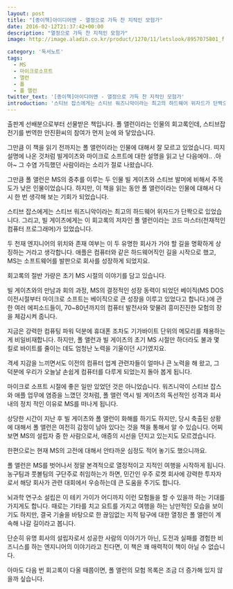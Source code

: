 ```yaml
---
layout: post
title: "[종이책]아이디어맨 - 열정으로 가득 찬 지적인 모험가"
date: 2016-02-12T21:37:42+00:00
description: "열정으로 가득 찬 지적인 모험가"
image: http://image.aladin.co.kr/product/1270/11/letslook/8957075801_f.jpg

category: '독서노트'  
tags: 
  - MS
  - 마이크로소프트
  - 앨런
  - 폴
  - 폴 앨런
twitter_text: '[종이책]아이디어맨 - 열정으로 가득 찬 지적인 모험가'
introduction: '스티브 잡스에게는 스티브 워즈니악이라는 최고의 하드웨어 위자드가 단짝으로 있었습니다. 그리고, 빌 게이츠에게는 이 회고록의 저자인 폴 앨런이라는 코드 마스터(천재적인 컴퓨터 프로그래머)가 있었습니다.'
---
```


출판계 선배분으로부터 선물받은 책입니다. 폴 앨런이라는 인물의 회고록인데, 스티브잡 전기를 번역한 안진환씨의 참여가 먼저 눈에 와 닿았습니다.

그만큼 이 책을 읽기 전까지는 폴 앨런이라는 인물에 대해서 잘 모르고 있었습니다. 띠지 설명에 나온 것처럼 빌게이츠와 마이크로 소프트에 대한 설명을 읽고 난 다음에야.. .아아~ 그 수염 가득했던 사람이라는 소리가 절로 나왔습니다.

그만큼 폴 앨런은 MS의 중추를 이루는 두 인물 빌 게이츠와 스티브 발머에 비해서 주목도가 낮은 인물이었습니다. 하지만, 이 책을 읽는 동안 폴 앨런이라는 인물에 대해서 다시 한 번 생각해 보는 기회가 되었습니다.

스티브 잡스에게는 스티브 워즈니악이라는 최고의 하드웨어 위자드가 단짝으로 있었습니다. 그리고, 빌 게이츠에게는 이 회고록의 저자인 폴 앨런이라는 코드 마스터(천재적인 컴퓨터 프로그래머)가 있었습니다.

두 천재 엔지니어의 위치와 존재 여부는 이 두 유명한 회사가 가야 할 길을 명확하게 상징하는 거라고 생각합니다. 애플은 컴퓨터와 같은 하드웨어직인 길을 시작으로 했고, MS는 소프트웨어를 발판으로 회사를 성장하게 되었지요.

회고록의 절반 가량은 초기 MS 시절의 이야기를 담고 있습니다.
  
빌 게이츠와의 만남과 회의 과정, MS의 결정적인 성장 동력이 되었던 베이직(MS DOS이전시절부터 마이크로 소프트는 베이직으로 큰 성장을 이루고 있었다고 합니다.)에 관한 여러 에피소드들이, 70~80년까지의 컴퓨터 발전사와 맞물려 흥미진진한 모험의 장을 체감시켜 줍니다.

지금은 강력한 컴퓨팅 파워 덕분에 휴대폰 조차도 기가바이트 단위의 메모리를 채용하는게 비일비재합니다. 하지만, 폴 앨런과 빌 게이츠의 초기 MS 시절만 하더라도 불과 몇 킬로 바이트를 줄이는 데도 엄청난 노력을 기울이던 시기였지요.

격세 지감을 느끼면서도 이전의 컴퓨터 업계 관련자들이 얼마나 큰 노력을 해 왔고, 그 덕분에 우리가 오늘날 손쉽게 컴퓨터를 다루게 되었는지 돌아 봅게 됩니다.

마이크로 소프트 시절에 좋은 일만 있었던 것은 아니었습니다. 워즈니악이 스티브 잡스와 애플 업무에 염증을 느꼈던 것처럼, 폴 앨런 역시 빌 게이츠의 독선적인 성격과 회사내의 정치 적인 이유로 MS를 떠나게 됩니다. 

상당한 시간이 지난 후 빌 게이츠와 폴 앨런이 화해를 하기도 하지만, 당시 축출된 상황에 대해서 폴 앨런은 여전히 감정이 남아 있다는 것을 책을 통해서 알 수 있습니다. 어찌 보면 MS의 설립자 중 한 사람으로서, 애증의 시선을 던지고 있는지도 모르겠습니다.
  
한편으로는 현재 MS의 고전에 대해서 안타까운 심정도 적어 놓기도 했으니까요.

폴 앨런은 MS를 벗어나서 정말 본격적으로 열정적이고 지적인 여행을 시작하게 됩니다. 농구팀과 풋볼팀의 구단주로 취임하는가 하면, 민간인 우주 로켓 회사에 강력한 투자자로서 해당 회사가 관련 대회에서 우승하는데 큰 도움을 주기도 합니다.

뇌과학 연구소 설립은 이 테키 가이가 어디까지 이런 모험들을 할 수 있을까 하는 기대를 가지게도 합니다. 때로는 기타를 치고 요트를 가지고 여행을 하는 낭만적인 모습을 보이기도 하지만, 결국 기술을 바탕으로 한 끊임없는 지적 탐구에 대한 열정은 폴 앨런이 계속해 나갈 길이라고 봅니다.

단순히 유명 회사의 설립자로서 성공한 사람의 이야기가 아닌, 도전과 실패를 경험한 비즈니스를 하는 엔지니어의 이야기라고 친다면, 이 책은 꽤 매력적이 책이 아닐 수 없습니다.

아마도 다음 번 회고록이 다올 때쯤이면, 폴 앨런의 모험 목록은 조금 더 증가해 있지 않을까 싶습니다.